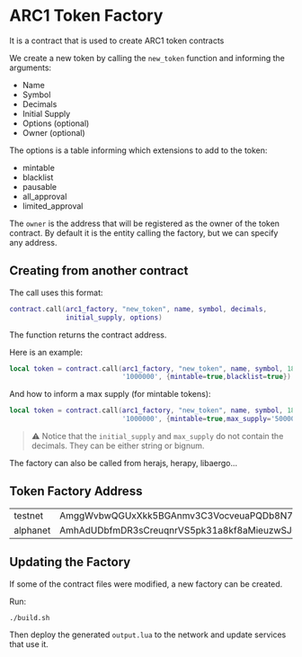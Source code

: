 # ARC1 Token Factory

It is a contract that is used to create ARC1 token contracts

We create a new token by calling the `new_token` function and informing
the arguments:

* Name
* Symbol
* Decimals
* Initial Supply
* Options (optional)
* Owner   (optional)

The options is a table informing which extensions to add to the token:

* mintable
* blacklist
* pausable
* all_approval
* limited_approval

The `owner` is the address that will be registered as the owner of the
token contract. By default it is the entity calling the factory, but
we can specify any address.


## Creating from another contract

The call uses this format:

```lua
contract.call(arc1_factory, "new_token", name, symbol, decimals,
              initial_supply, options)
```

The function returns the contract address.

Here is an example:

```lua
local token = contract.call(arc1_factory, "new_token", name, symbol, 18,
                            '1000000', {mintable=true,blacklist=true})
```

And how to inform a max supply (for mintable tokens):

```lua
local token = contract.call(arc1_factory, "new_token", name, symbol, 18,
                            '1000000', {mintable=true,max_supply='5000000'})
```

> :warning: Notice that the `initial_supply` and `max_supply` do not contain
> the decimals. They can be either string or bignum.

The factory can also be called from herajs, herapy, libaergo...


## Token Factory Address

<table>
  <tr><td>testnet</td><td>AmggWvbwQGUxXkk5BGAnmv3C3VocveuaPQDb8N7QDYbi6FkAJeBs</td></tr>
  <tr><td>alphanet</td><td>AmhAdUDbfmDR3sCreuqnrVS5pk31a8kf8aMieuzwSJQWdMi5Ukpe</td></tr>
</table>


## Updating the Factory

If some of the contract files were modified, a new factory can be created.

Run:

```
./build.sh
```

Then deploy the generated `output.lua` to the network and update services
that use it.
